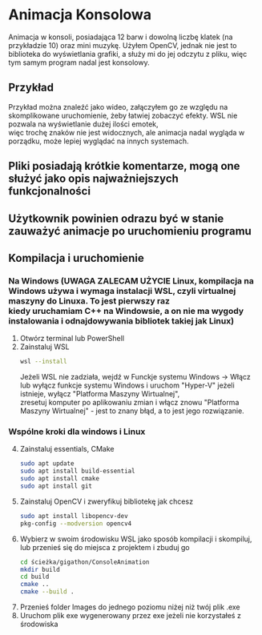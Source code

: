 # Animacja Konsolowa
Animacja w konsoli, posiadająca 12 barw i dowolną liczbę klatek (na przykładzie 10) oraz mini muzykę.
Użyłem OpenCV, jednak nie jest to biblioteka do wyświetlania grafiki, a służy mi do jej odczytu z pliku, więc tym samym program nadal jest konsolowy.

## Przykład
Przykład można znaleźć jako wideo, załączyłem go ze względu na skomplikowane uruchomienie, żeby łatwiej zobaczyć efekty. WSL nie pozwala na wyświetlanie dużej ilości emotek,<br>
więc trochę znaków nie jest widocznych, ale animacja nadal wygląda w porządku, może lepiej wyglądać na innych systemach.

## Pliki posiadają krótkie komentarze, mogą one służyć jako opis najważniejszych funkcjonalności

## Użytkownik powinien odrazu być w stanie zauważyć animacje po uruchomieniu programu

## Kompilacja i uruchomienie 
### Na Windows (UWAGA ZALECAM UŻYCIE Linux, kompilacja na Windows używa i wymaga instalacji WSL, czyli virtualnej maszyny do Linuxa. To jest pierwszy raz<br> kiedy uruchamiam C++ na Windowsie, a on nie ma wygody instalowania i odnajdowywania bibliotek takiej jak Linux)
1. Otwórz terminal lub PowerShell
2. Zainstaluj WSL
   ```sh
   wsl --install
   ```
   Jeżeli WSL nie zadziała, wejdź w Funckje systemu Windows -> Włącz lub wyłącz funkcje systemu Windows i uruchom "Hyper-V" jeżeli istnieje, wyłącz "Platforma Maszyny Wirtualnej",<br>
   zresetuj komputer po aplikowaniu zmian i włącz znowu "Platforma Maszyny Wirtualnej" - jest to znany błąd, a to jest jego rozwiązanie.
### Wspólne kroki dla windows i Linux
4. Zainstaluj essentials, CMake
   ```sh
   sudo apt update
   sudo apt install build-essential
   sudo apt install cmake
   sudo apt install git
   ```
5. Zainstaluj OpenCV i zweryfikuj bibliotekę jak chcesz
   ```sh
   sudo apt install libopencv-dev
   pkg-config --modversion opencv4
   ```
6. Wybierz w swoim środowisku WSL jako sposób kompilacji i skompiluj, lub przenieś się do miejsca z projektem i zbuduj go
   ```sh
   cd ścieżka/gigathon/ConsoleAnimation
   mkdir build
   cd build
   cmake ..
   cmake --build .
   ```
7. Przenieś folder Images do jednego poziomu niżej niż twój plik .exe
8. Uruchom plik exe wygenerowany przez exe jeżeli nie korzystałeś z środowiska
